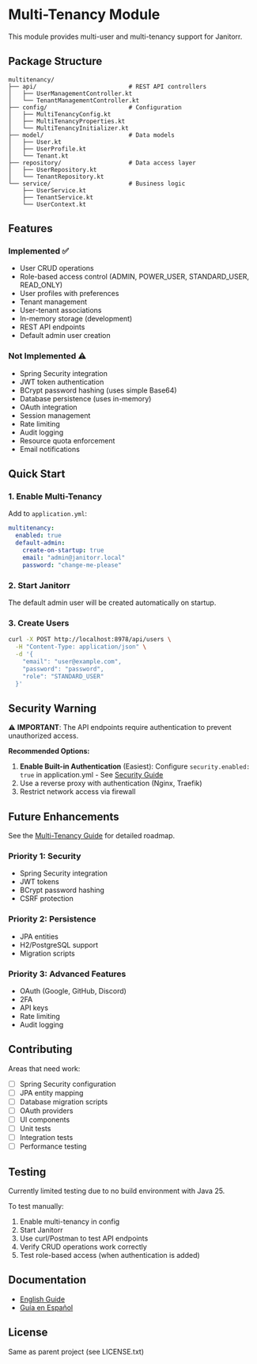 # Multi-Tenancy Module

This module provides multi-user and multi-tenancy support for Janitorr.

## Package Structure

```
multitenancy/
├── api/                          # REST API controllers
│   ├── UserManagementController.kt
│   └── TenantManagementController.kt
├── config/                       # Configuration
│   ├── MultiTenancyConfig.kt
│   ├── MultiTenancyProperties.kt
│   └── MultiTenancyInitializer.kt
├── model/                        # Data models
│   ├── User.kt
│   ├── UserProfile.kt
│   └── Tenant.kt
├── repository/                   # Data access layer
│   ├── UserRepository.kt
│   └── TenantRepository.kt
└── service/                      # Business logic
    ├── UserService.kt
    ├── TenantService.kt
    └── UserContext.kt
```

## Features

### Implemented ✅
- User CRUD operations
- Role-based access control (ADMIN, POWER_USER, STANDARD_USER, READ_ONLY)
- User profiles with preferences
- Tenant management
- User-tenant associations
- In-memory storage (development)
- REST API endpoints
- Default admin user creation

### Not Implemented ⚠️
- Spring Security integration
- JWT token authentication
- BCrypt password hashing (uses simple Base64)
- Database persistence (uses in-memory)
- OAuth integration
- Session management
- Rate limiting
- Audit logging
- Resource quota enforcement
- Email notifications

## Quick Start

### 1. Enable Multi-Tenancy

Add to `application.yml`:

```yaml
multitenancy:
  enabled: true
  default-admin:
    create-on-startup: true
    email: "admin@janitorr.local"
    password: "change-me-please"
```

### 2. Start Janitorr

The default admin user will be created automatically on startup.

### 3. Create Users

```bash
curl -X POST http://localhost:8978/api/users \
  -H "Content-Type: application/json" \
  -d '{
    "email": "user@example.com",
    "password": "password",
    "role": "STANDARD_USER"
  }'
```

## Security Warning

⚠️ **IMPORTANT**: The API endpoints require authentication to prevent unauthorized access.

**Recommended Options:**
1. **Enable Built-in Authentication** (Easiest): Configure `security.enabled: true` in application.yml - See [Security Guide](../../../docs/wiki/en/Security-Guide.md)
2. Use a reverse proxy with authentication (Nginx, Traefik)
3. Restrict network access via firewall

## Future Enhancements

See the [Multi-Tenancy Guide](../../../docs/wiki/en/Multi-Tenancy-Guide.md) for detailed roadmap.

### Priority 1: Security
- Spring Security integration
- JWT tokens
- BCrypt password hashing
- CSRF protection

### Priority 2: Persistence
- JPA entities
- H2/PostgreSQL support
- Migration scripts

### Priority 3: Advanced Features
- OAuth (Google, GitHub, Discord)
- 2FA
- API keys
- Rate limiting
- Audit logging

## Contributing

Areas that need work:
- [ ] Spring Security configuration
- [ ] JPA entity mapping
- [ ] Database migration scripts
- [ ] OAuth providers
- [ ] UI components
- [ ] Unit tests
- [ ] Integration tests
- [ ] Performance testing

## Testing

Currently limited testing due to no build environment with Java 25.

To test manually:
1. Enable multi-tenancy in config
2. Start Janitorr
3. Use curl/Postman to test API endpoints
4. Verify CRUD operations work correctly
5. Test role-based access (when authentication is added)

## Documentation

- [English Guide](../../../docs/wiki/en/Multi-Tenancy-Guide.md)
- [Guía en Español](../../../docs/wiki/es/Guia-Multi-Tenancy.md)

## License

Same as parent project (see LICENSE.txt)
